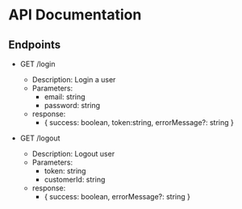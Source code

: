 # API Documentation

## Endpoints

- GET /login

  - Description: Login a user
  - Parameters:
    - email: string
    - password: string
  - response:
    - { success: boolean, token:string, errorMessage?: string }

- GET /logout
  - Description: Logout user
  - Parameters:
    - token: string
    - customerId: string
  - response:
    - { success: boolean, errorMessage?: string }
